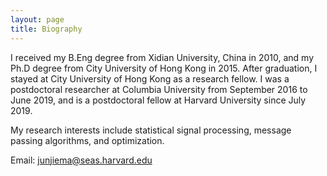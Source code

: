 ```yaml
---
layout: page
title: Biography
---
```


I received my B.Eng degree from Xidian University, China in 2010, and my Ph.D degree from City University of Hong Kong in 2015. After graduation, I stayed at City University of Hong Kong as a research fellow. I was a postdoctoral researcher at Columbia University from September 2016 to June 2019, and is a postdoctoral fellow at Harvard University since July 2019.

My  research interests include statistical signal processing, message passing algorithms, and optimization.

Email: junjiema@seas.harvard.edu
